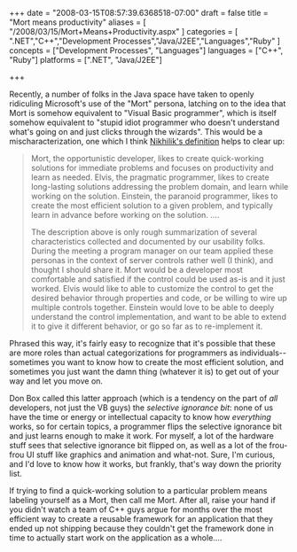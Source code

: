 +++
date = "2008-03-15T08:57:39.6368518-07:00"
draft = false
title = "Mort means productivity"
aliases = [
	"/2008/03/15/Mort+Means+Productivity.aspx"
]
categories = [
	".NET","C++","Development Processes","Java/J2EE","Languages","Ruby"
]
concepts = ["Development Processes", "Languages"]
languages = ["C++", "Ruby"]
platforms = [".NET", "Java/J2EE"]
 
+++
<p>Recently, a number of folks in the Java space have taken to openly ridiculing Microsoft's use of the "Mort" persona, latching on to the idea that Mort is somehow equivalent to "Visual Basic programmer", which is itself somehow equivalent to "stupid idiot programmer who doesn't understand what's going on and just clicks through the wizards". This would be a mischaracterization, one which I think <a href="http://www.nikhilk.net/Personas.aspx">Nikhilik's definition</a> helps to clear up:</p> <blockquote> <p>Mort, the opportunistic developer, likes to create quick-working solutions for immediate problems and focuses on productivity and learn as needed. Elvis, the pragmatic programmer, likes to create long-lasting solutions addressing the problem domain, and learn while working on the solution. Einstein, the paranoid programmer, likes to create the most efficient solution to a given problem, and typically learn in advance before working on the solution. ....  <p>The description above is only rough summarization of several characteristics collected and documented by our usability folks. During the meeting a program manager on our team applied these personas in the context of server controls rather well (I think), and thought I should share it. Mort would be a developer most comfortable and satisfied if the control could be used as-is and it just worked. Elvis would like to able to customize the control to get the desired behavior through properties and code, or be willing to wire up multiple controls together. Einstein would love to be able to deeply understand the control implementation, and want to be able to extend it to give it different behavior, or go so far as to re-implement it.</p></blockquote> <p>Phrased this way, it's fairly easy to recognize that it's possible that these are more roles than actual categorizations for programmers as individuals--sometimes you want to know how to create the most efficient solution, and sometimes you just want the damn thing (whatever it is) to get out of your way and let you move on. </p> <p>Don Box called this latter approach (which is a tendency on the part of <em>all</em> developers, not just the VB guys) the <em>selective ignorance bit</em>: none of us have the time or energy or intellectual capacity to know how <em>everything</em> works, so for certain topics, a programmer flips the selective ignorance bit and just learns enough to make it work. For myself, a lot of the hardware stuff sees that selective ignorance bit flipped on, as well as a lot of the frou-frou UI stuff like graphics and animation and what-not. Sure, I'm curious, and I'd love to know how it works, but frankly, that's way down the priority list.</p> <p>If trying to find a quick-working solution to a particular problem means labeling yourself as a Mort, then call me Mort. After all, raise your hand if you didn't watch a team of C++ guys argue for months over the most efficient way to create a reusable framework for an application that they ended up not shipping because they couldn't get the framework done in time to actually start work on the application as a whole....</p>
 
